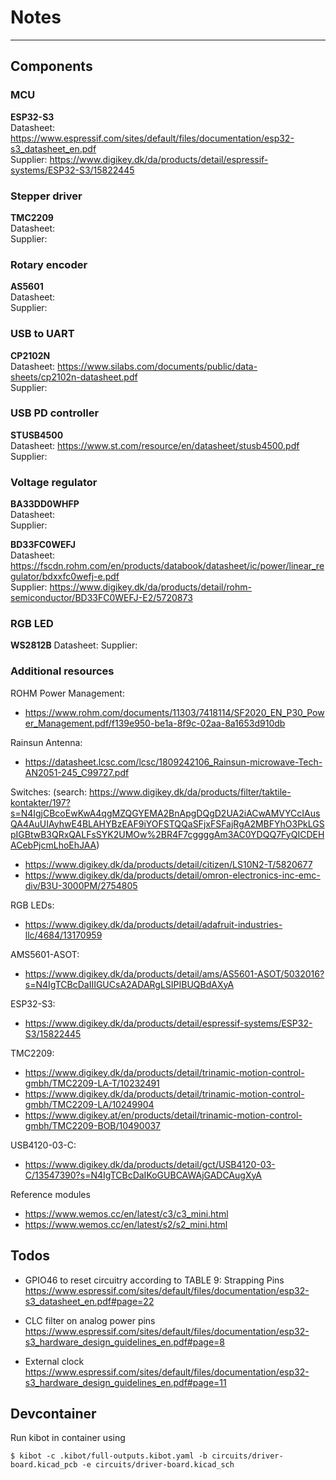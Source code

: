 # Notes




---
## Components

### MCU
**ESP32-S3** \
Datasheet: https://www.espressif.com/sites/default/files/documentation/esp32-s3_datasheet_en.pdf \
Supplier: https://www.digikey.dk/da/products/detail/espressif-systems/ESP32-S3/15822445


### Stepper driver
**TMC2209** \
Datasheet: \
Supplier:


### Rotary encoder
**AS5601** \
Datasheet: \
Supplier:



### USB to UART
**CP2102N** \
Datasheet: https://www.silabs.com/documents/public/data-sheets/cp2102n-datasheet.pdf \
Supplier:

### USB PD controller
**STUSB4500** \
Datasheet: https://www.st.com/resource/en/datasheet/stusb4500.pdf \
Supplier:


### Voltage regulator
**BA33DD0WHFP** \
Datasheet: \
Supplier:

**BD33FC0WEFJ** \
Datasheet: https://fscdn.rohm.com/en/products/databook/datasheet/ic/power/linear_regulator/bdxxfc0wefj-e.pdf \
Supplier: https://www.digikey.dk/da/products/detail/rohm-semiconductor/BD33FC0WEFJ-E2/5720873


### RGB LED
**WS2812B**
Datasheet:
Supplier:


### Additional resources

ROHM Power Management:
* https://www.rohm.com/documents/11303/7418114/SF2020_EN_P30_Power_Management.pdf/f139e950-be1a-8f9c-02aa-8a1653d910db

Rainsun Antenna:
* https://datasheet.lcsc.com/lcsc/1809242106_Rainsun-microwave-Tech-AN2051-245_C99727.pdf


Switches: (search: https://www.digikey.dk/da/products/filter/taktile-kontakter/197?s=N4IgjCBcoEwKwA4qgMZQGYEMA2BnApgDQgD2UA2iACwAMVYCcIAusQA4AuUIAyhwE4BLAHYBzEAF9iYOFSTQQaSFjxFSFajRgA2MBFYhO3PkLGSpIGBtwB3QRxQALFsSYK2UMOw%2BR4F7cggggAm3AC0YDQQ7FyQICDEHACebPjcmLhoEhJAA)
* https://www.digikey.dk/da/products/detail/citizen/LS10N2-T/5820677
* https://www.digikey.dk/da/products/detail/omron-electronics-inc-emc-div/B3U-3000PM/2754805

RGB LEDs:
* https://www.digikey.dk/da/products/detail/adafruit-industries-llc/4684/13170959

AMS5601-ASOT:
* https://www.digikey.dk/da/products/detail/ams/AS5601-ASOT/5032016?s=N4IgTCBcDaIIIGUCsA2ADARgLSIPIBUQBdAXyA

ESP32-S3:
* https://www.digikey.dk/da/products/detail/espressif-systems/ESP32-S3/15822445

TMC2209:
* https://www.digikey.dk/da/products/detail/trinamic-motion-control-gmbh/TMC2209-LA-T/10232491
* https://www.digikey.dk/da/products/detail/trinamic-motion-control-gmbh/TMC2209-LA/10249904
* https://www.digikey.at/en/products/detail/trinamic-motion-control-gmbh/TMC2209-BOB/10490037

USB4120-03-C:
* https://www.digikey.dk/da/products/detail/gct/USB4120-03-C/13547390?s=N4IgTCBcDaIKoGUBCAWAjGADCAugXyA


Reference modules
* https://www.wemos.cc/en/latest/c3/c3_mini.html
* https://www.wemos.cc/en/latest/s2/s2_mini.html





## Todos

* GPIO46 to reset circuitry according to TABLE 9: Strapping Pins https://www.espressif.com/sites/default/files/documentation/esp32-s3_datasheet_en.pdf#page=22

* CLC filter on analog power pins https://www.espressif.com/sites/default/files/documentation/esp32-s3_hardware_design_guidelines_en.pdf#page=8

* External clock https://www.espressif.com/sites/default/files/documentation/esp32-s3_hardware_design_guidelines_en.pdf#page=11


## Devcontainer
Run kibot in container using
```
$ kibot -c .kibot/full-outputs.kibot.yaml -b circuits/driver-board.kicad_pcb -e circuits/driver-board.kicad_sch
```